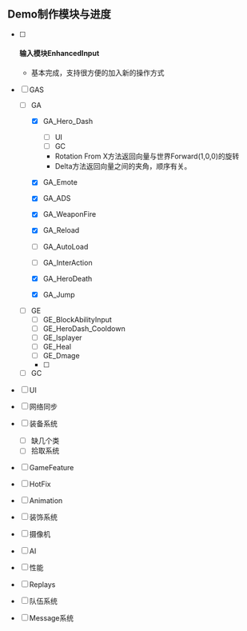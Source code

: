 ## Demo制作模块与进度

- [ ] #### 输入模块EnhancedInput

  - 基本完成，支持很方便的加入新的操作方式

- [ ] GAS

  - [ ] GA
    - [x] GA_Hero_Dash
    
      - [ ] UI
      - [ ] GC
    
      - Rotation From X方法返回向量与世界Forward(1,0,0)的旋转
      - Delta方法返回向量之间的夹角，顺序有关。
    
    - [x] GA_Emote
    
    - [x] GA_ADS
    
    - [x] GA_WeaponFire
    
    - [x] GA_Reload
    
    - [ ] GA_AutoLoad
    
    - [ ] GA_InterAction
    
    - [x] GA_HeroDeath
    
    - [x] GA_Jump
    
  - [ ] GE
    - [ ] GE_BlockAbilityInput
    - [ ] GE_HeroDash_Cooldown
    - [ ] GE_Isplayer
    - [ ] GE_Heal
    - [ ] GE_Dmage
    - [ ] 
    
  - [ ] GC

- [ ] UI

- [ ] 网络同步

- [ ] 装备系统

  - [ ] 缺几个类
  - [ ] 拾取系统

- [ ] GameFeature

- [ ] HotFix

- [ ] Animation

- [ ] 装饰系统

- [ ] 摄像机

- [ ] AI

- [ ] 性能

- [ ] Replays

- [ ] 队伍系统

- [ ] Message系统

  